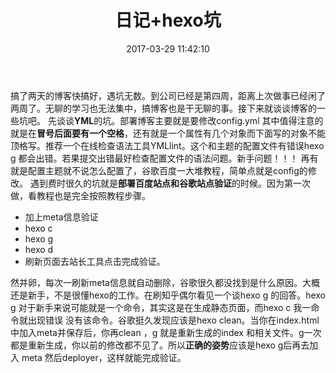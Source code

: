 ﻿---
title: 日记+hexo坑
date: 2017-03-29 11:42:10
tags: 日记
---

搞了两天的博客快搞好，遇坑无数。到公司已经是第四周，距离上次做事已经闲了两周了。无聊的学习也无法集中，搞博客也是干无聊的事。接下来就谈谈博客的一些坑吧。
先谈谈**YML**的坑。部署博客主要就是要修改config.yml 其中值得注意的就是在**冒号后面要有一个空格**，还有就是一个属性有几个对象而下面写的对象不能顶格写。推荐一个在线检查语法工具YMLlint。这个和主题的配置文件有错误hexo g 都会出错。若果提交出错最好检查配置文件的语法问题。新手问题！！！
再有就是配置主题就不说怎么配置了，谷歌百度一大堆教程，简单点就是config的修改。
遇到费时很久的坑就是**部署百度站点和谷歌站点验证**的时候。因为第一次做，看教程也是完全按照教程步骤。
- 加上meta信息验证
- hexo c
- hexo g
- hexo d
- 刷新页面去站长工具点击完成验证。

然并卵，每次一刷新meta信息就自动删除，谷歌很久都没找到是什么原因。大概还是新手，不是很懂hexo的工作。在刷知乎偶尔看见一个谈hexo g 的回答。hexo g 对于新手来说可能就是一个命令，其实这是在生成静态页面，而hexo c 我一命令就出现错误 没有该命令。谷歌挺久发现应该是hexo clean。当你在index.html中加入meta并保存后，你再clean ，g 就是重新生成的index 和相关文件。g一次都是重新生成，你以前的修改都不见了。所以**正确的姿势**应该是hexo g后再去加入 meta 然后deployer，这样就能完成验证。

<iframe frameborder="no" border="0" marginwidth="0" marginheight="0" width=0 height=0 src="//music.163.com/outchain/player?type=2&id=436514312&auto=1&height=66"></iframe>


